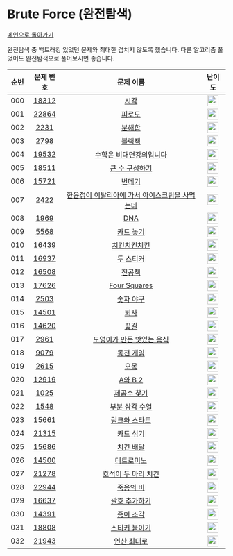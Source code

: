 # Brute Force (완전탐색)

[메인으로 돌아가기](https://github.com/Alom-codingTest/alom-codingTest-25-1)

완전탐색 중 백트래킹 있었던 문제와 최대한 겹치지 않도록 했습니다.
다른 알고리즘 풀었어도 완전탐색으로 풀어보시면 좋습니다.

| 순번  |                                   문제 번호                                   |                                            문제 이름                                             |                                        난이도                                         |
|:---:|:-------------------------------------------------------------------------:|:--------------------------------------------------------------------------------------------:|:----------------------------------------------------------------------------------:|
| 000 | <a href="https://www.acmicpc.net/problem/18312" target="_blank">18312</a> |            <a href="https://www.acmicpc.net/problem/18312" target="_blank">시각</a>            | <img height="25px" width="25px" src="https://static.solved.ac/tier_small/4.svg"/>  |<a href="./../../solution/brute_force/18312" target="_blank">바로 가기</a>|
| 001 | <a href="https://www.acmicpc.net/problem/22864" target="_blank">22864</a> |           <a href="https://www.acmicpc.net/problem/22864" target="_blank">피로도</a>            | <img height="25px" width="25px" src="https://static.solved.ac/tier_small/4.svg"/>  ||
| 002 |  <a href="https://www.acmicpc.net/problem/2231" target="_blank">2231</a>  |            <a href="https://www.acmicpc.net/problem/2231" target="_blank">분해합</a>            | <img height="25px" width="25px" src="https://static.solved.ac/tier_small/4.svg"/>  |<a href="./../../solution/brute_force/2231" target="_blank">바로 가기</a>|
| 003 |  <a href="https://www.acmicpc.net/problem/2798" target="_blank">2798</a>  |            <a href="https://www.acmicpc.net/problem/2798" target="_blank">블랙잭</a>            | <img height="25px" width="25px" src="https://static.solved.ac/tier_small/4.svg"/>  |<a href="./../../solution/brute_force/2798" target="_blank">바로 가기</a>|
| 004 | <a href="https://www.acmicpc.net/problem/19532" target="_blank">19532</a> |       <a href="https://www.acmicpc.net/problem/19532" target="_blank">수학은 비대면강의입니다</a>       | <img height="25px" width="25px" src="https://static.solved.ac/tier_small/4.svg"/>  |<a href="./../../solution/brute_force/19532" target="_blank">바로 가기</a>|
| 005 | <a href="https://www.acmicpc.net/problem/18511" target="_blank">18511</a> |         <a href="https://www.acmicpc.net/problem/18511" target="_blank">큰 수 구성하기</a>         | <img height="25px" width="25px" src="https://static.solved.ac/tier_small/6.svg"/>  |<a href="./../../solution/brute_force/18511" target="_blank">바로 가기</a>|
| 006 | <a href="https://www.acmicpc.net/problem/15721" target="_blank">15721</a> |           <a href="https://www.acmicpc.net/problem/15721" target="_blank">번데기</a>            | <img height="25px" width="25px" src="https://static.solved.ac/tier_small/6.svg"/>  |<a href="./../../solution/brute_force/15721" target="_blank">바로 가기</a>|
| 007 |  <a href="https://www.acmicpc.net/problem/2422" target="_blank">2422</a>  | <a href="https://www.acmicpc.net/problem/2422" target="_blank">한윤정이 이탈리아에 가서 아이스크림을 사먹는데</a> | <img height="25px" width="25px" src="https://static.solved.ac/tier_small/7.svg"/>  |<a href="./../../solution/brute_force/2422" target="_blank">바로 가기</a>|
| 008 |  <a href="https://www.acmicpc.net/problem/1969" target="_blank">1969</a>  |            <a href="https://www.acmicpc.net/problem/1969" target="_blank">DNA</a>            | <img height="25px" width="25px" src="https://static.solved.ac/tier_small/7.svg"/>  |<a href="./../../solution/brute_force/1969" target="_blank">바로 가기</a>|
| 009 |  <a href="https://www.acmicpc.net/problem/5568" target="_blank">5568</a>  |           <a href="https://www.acmicpc.net/problem/5568" target="_blank">카드 놓기</a>           | <img height="25px" width="25px" src="https://static.solved.ac/tier_small/7.svg"/>  |<a href="./../../solution/brute_force/5568" target="_blank">바로 가기</a>|
| 010 | <a href="https://www.acmicpc.net/problem/16439" target="_blank">16439</a> |          <a href="https://www.acmicpc.net/problem/16439" target="_blank">치킨치킨치킨</a>          | <img height="25px" width="25px" src="https://static.solved.ac/tier_small/7.svg"/>  |<a href="./../../solution/brute_force/16439" target="_blank">바로 가기</a>|
| 011 | <a href="https://www.acmicpc.net/problem/16937" target="_blank">16937</a> |          <a href="https://www.acmicpc.net/problem/16937" target="_blank">두 스티커</a>           | <img height="25px" width="25px" src="https://static.solved.ac/tier_small/8.svg"/>  ||
| 012 | <a href="https://www.acmicpc.net/problem/16508" target="_blank">16508</a> |           <a href="https://www.acmicpc.net/problem/16508" target="_blank">전공책</a>            | <img height="25px" width="25px" src="https://static.solved.ac/tier_small/8.svg"/>  ||
| 013 | <a href="https://www.acmicpc.net/problem/17626" target="_blank">17626</a> |       <a href="https://www.acmicpc.net/problem/17626" target="_blank">Four Squares</a>       | <img height="25px" width="25px" src="https://static.solved.ac/tier_small/8.svg"/>  |<a href="./../../solution/brute_force/17626" target="_blank">바로 가기</a>|
| 014 |  <a href="https://www.acmicpc.net/problem/2503" target="_blank">2503</a>  |           <a href="https://www.acmicpc.net/problem/2503" target="_blank">숫자 야구</a>           | <img height="25px" width="25px" src="https://static.solved.ac/tier_small/8.svg"/>  |<a href="./../../solution/brute_force/2503" target="_blank">바로 가기</a>|
| 015 | <a href="https://www.acmicpc.net/problem/14501" target="_blank">14501</a> |            <a href="https://www.acmicpc.net/problem/14501" target="_blank">퇴사</a>            | <img height="25px" width="25px" src="https://static.solved.ac/tier_small/8.svg"/>  ||
| 016 | <a href="https://www.acmicpc.net/problem/14620" target="_blank">14620</a> |            <a href="https://www.acmicpc.net/problem/14620" target="_blank">꽃길</a>            | <img height="25px" width="25px" src="https://static.solved.ac/tier_small/9.svg"/>  |<a href="./../../solution/brute_force/14620" target="_blank">바로 가기</a>|
| 017 |  <a href="https://www.acmicpc.net/problem/2961" target="_blank">2961</a>  |      <a href="https://www.acmicpc.net/problem/2961" target="_blank">도영이가 만든 맛있는 음식</a>       | <img height="25px" width="25px" src="https://static.solved.ac/tier_small/9.svg"/>  ||
| 018 |  <a href="https://www.acmicpc.net/problem/9079" target="_blank">9079</a>  |           <a href="https://www.acmicpc.net/problem/9079" target="_blank">동전 게임</a>           | <img height="25px" width="25px" src="https://static.solved.ac/tier_small/9.svg"/>  |<a href="./../../solution/brute_force/9079" target="_blank">바로 가기</a>|
| 019 |  <a href="https://www.acmicpc.net/problem/2615" target="_blank">2615</a>  |            <a href="https://www.acmicpc.net/problem/2615" target="_blank">오목</a>             | <img height="25px" width="25px" src="https://static.solved.ac/tier_small/10.svg"/> |<a href="./../../solution/brute_force/2615" target="_blank">바로 가기</a>|
| 020 | <a href="https://www.acmicpc.net/problem/12919" target="_blank">12919</a> |          <a href="https://www.acmicpc.net/problem/12919" target="_blank">A와 B 2</a>          | <img height="25px" width="25px" src="https://static.solved.ac/tier_small/11.svg"/> ||
| 021 |  <a href="https://www.acmicpc.net/problem/1025" target="_blank">1025</a>  |          <a href="https://www.acmicpc.net/problem/1025" target="_blank">제곱수 찾기</a>           | <img height="25px" width="25px" src="https://static.solved.ac/tier_small/11.svg"/> ||
| 022 |  <a href="https://www.acmicpc.net/problem/1548" target="_blank">1548</a>  |         <a href="https://www.acmicpc.net/problem/1548" target="_blank">부분 삼각 수열</a>          | <img height="25px" width="25px" src="https://static.solved.ac/tier_small/11.svg"/> ||
| 023 | <a href="https://www.acmicpc.net/problem/15661" target="_blank">15661</a> |         <a href="https://www.acmicpc.net/problem/15661" target="_blank">링크와 스타트</a>          | <img height="25px" width="25px" src="https://static.solved.ac/tier_small/11.svg"/> |<a href="./../../solution/brute_force/15661" target="_blank">바로 가기</a>|
| 024 | <a href="https://www.acmicpc.net/problem/21315" target="_blank">21315</a> |          <a href="https://www.acmicpc.net/problem/21315" target="_blank">카드 섞기</a>           | <img height="25px" width="25px" src="https://static.solved.ac/tier_small/11.svg"/> |<a href="./../../solution/brute_force/21315" target="_blank">바로 가기</a>|
| 025 | <a href="https://www.acmicpc.net/problem/15686" target="_blank">15686</a> |          <a href="https://www.acmicpc.net/problem/15686" target="_blank">치킨 배달</a>           | <img height="25px" width="25px" src="https://static.solved.ac/tier_small/11.svg"/> ||
| 026 | <a href="https://www.acmicpc.net/problem/14500" target="_blank">14500</a> |          <a href="https://www.acmicpc.net/problem/14500" target="_blank">테트로미노</a>           | <img height="25px" width="25px" src="https://static.solved.ac/tier_small/12.svg"/> |<a href="./../../solution/brute_force/14500" target="_blank">바로 가기</a>|
| 027 | <a href="https://www.acmicpc.net/problem/21278" target="_blank">21278</a> |       <a href="https://www.acmicpc.net/problem/21278" target="_blank">호석이 두 마리 치킨</a>        | <img height="25px" width="25px" src="https://static.solved.ac/tier_small/12.svg"/> |<a href="./../../solution/brute_force/21278" target="_blank">바로 가기</a>|
| 028 | <a href="https://www.acmicpc.net/problem/22944" target="_blank">22944</a> |          <a href="https://www.acmicpc.net/problem/22944" target="_blank">죽음의 비</a>           | <img height="25px" width="25px" src="https://static.solved.ac/tier_small/13.svg"/> ||
| 029 | <a href="https://www.acmicpc.net/problem/16637" target="_blank">16637</a> |         <a href="https://www.acmicpc.net/problem/16637" target="_blank">괄호 추가하기</a>          | <img height="25px" width="25px" src="https://static.solved.ac/tier_small/13.svg"/> ||
| 030 | <a href="https://www.acmicpc.net/problem/14391" target="_blank">14391</a> |          <a href="https://www.acmicpc.net/problem/14391" target="_blank">종이 조각</a>           | <img height="25px" width="25px" src="https://static.solved.ac/tier_small/13.svg"/> ||
| 031 | <a href="https://www.acmicpc.net/problem/18808" target="_blank">18808</a> |         <a href="https://www.acmicpc.net/problem/18808" target="_blank">스티커 붙이기</a>          | <img height="25px" width="25px" src="https://static.solved.ac/tier_small/13.svg"/> |<a href="./../../solution/brute_force/18808" target="_blank">바로 가기</a>|
| 032 | <a href="https://www.acmicpc.net/problem/21943" target="_blank">21943</a> |          <a href="https://www.acmicpc.net/problem/21943" target="_blank">연산 최대로</a>          | <img height="25px" width="25px" src="https://static.solved.ac/tier_small/14.svg"/> ||